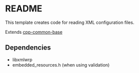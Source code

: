 # README

This template creates code for reading XML configuration files.

Extends [cpp-common-base](../cpp-common-base/README.md)

## Dependencies

* libxmlwrp
* embedded_resources.h  (when using validation)
